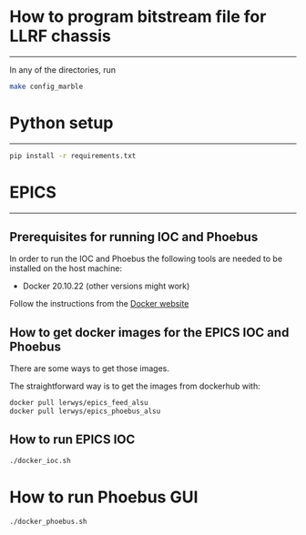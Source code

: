 # How to program bitstream file for LLRF chassis
---

In any of the directories, run

```bash
make config_marble
```

# Python setup
---

```bash
pip install -r requirements.txt
```

# EPICS
---

## Prerequisites for running IOC and Phoebus

In order to run the IOC and Phoebus the following tools
are needed to be installed on the host machine:

* Docker 20.10.22 (other versions might work)

Follow the instructions from the [Docker website](https://docs.docker.com/get-docker/)

## How to get docker images for the EPICS IOC and Phoebus

There are some ways to get those images.

The straightforward way is to get the images from
dockerhub with:

```bash
docker pull lerwys/epics_feed_alsu
docker pull lerwys/epics_phoebus_alsu
```

## How to run EPICS IOC

```bash
./docker_ioc.sh
```
# How to run Phoebus GUI
```bash
./docker_phoebus.sh
```
